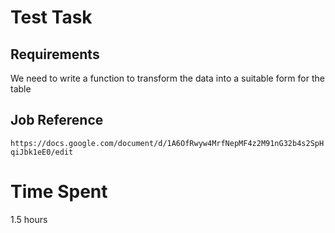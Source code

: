 # Test Task

## Requirements

We need to write a function to transform the data into a suitable form for the table

## Job Reference

`https://docs.google.com/document/d/1A6OfRwyw4MrfNepMF4z2M91nG32b4s2SpHqiJbk1eE0/edit`

# Time Spent

1.5 hours
